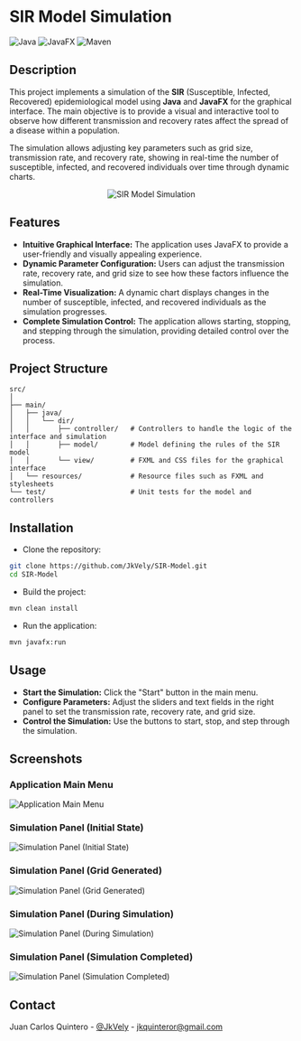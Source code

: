# SIR Model Simulation

![Java](https://img.shields.io/badge/Java-ED8B00?style=for-the-badge&logo=java&logoColor=white)
![JavaFX](https://img.shields.io/badge/JavaFX-3776AB?style=for-the-badge&logo=java&logoColor=white)
![Maven](https://img.shields.io/badge/Maven-C71A36?style=for-the-badge&logo=apache-maven&logoColor=white)

## Description

This project implements a simulation of the **SIR** (Susceptible, Infected, Recovered) epidemiological model using **Java** and **JavaFX** for the graphical interface. The main objective is to provide a visual and interactive tool to observe how different transmission and recovery rates affect the spread of a disease within a population.

The simulation allows adjusting key parameters such as grid size, transmission rate, and recovery rate, showing in real-time the number of susceptible, infected, and recovered individuals over time through dynamic charts.

<p align="center">
  <img alt="SIR Model Simulation" src="https://mattravenhall.github.io/assets/posts/SIRdiagram.png">
</p>

## Features

- **Intuitive Graphical Interface:** The application uses JavaFX to provide a user-friendly and visually appealing experience.
- **Dynamic Parameter Configuration:** Users can adjust the transmission rate, recovery rate, and grid size to see how these factors influence the simulation.
- **Real-Time Visualization:** A dynamic chart displays changes in the number of susceptible, infected, and recovered individuals as the simulation progresses.
- **Complete Simulation Control:** The application allows starting, stopping, and stepping through the simulation, providing detailed control over the process.

## Project Structure

```plaintext
src/
│
├── main/
│   ├── java/
│   │   └── dir/
│   │       ├── controller/   # Controllers to handle the logic of the interface and simulation
│   │       ├── model/        # Model defining the rules of the SIR model
│   │       └── view/         # FXML and CSS files for the graphical interface
│   └── resources/            # Resource files such as FXML and stylesheets
└── test/                     # Unit tests for the model and controllers
```

## Installation

- Clone the repository:
```bash
git clone https://github.com/JkVely/SIR-Model.git
cd SIR-Model
```
- Build the project:
```bash
mvn clean install
```
- Run the application:
```bash
mvn javafx:run
```

## Usage

- **Start the Simulation:** Click the "Start" button in the main menu.
- **Configure Parameters:** Adjust the sliders and text fields in the right panel to set the transmission rate, recovery rate, and grid size.
- **Control the Simulation:** Use the buttons to start, stop, and step through the simulation.

## Screenshots

### Application Main Menu
<img alt="Application Main Menu" src="https://i.imgur.com/Z6kPHY4.png">

### Simulation Panel (Initial State)
<img alt="Simulation Panel (Initial State)" src="https://i.imgur.com/XPh6Rsg.png">

### Simulation Panel (Grid Generated)
<img alt="Simulation Panel (Grid Generated)" src="https://i.imgur.com/05yVCLl.png">

### Simulation Panel (During Simulation)
<img alt="Simulation Panel (During Simulation)" src="https://i.imgur.com/y4zZdqH.png">

### Simulation Panel (Simulation Completed)
<img alt="Simulation Panel (Simulation Completed)" src="https://i.imgur.com/gmLMyGc.jpg">

## Contact

Juan Carlos Quintero - [@JkVely](https://github.com/JkVely) - jkquinteror@gmail.com

